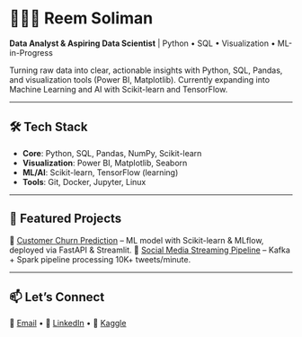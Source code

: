 # 👩🏻‍💻 Reem Soliman

**Data Analyst & Aspiring Data Scientist** | Python • SQL • Visualization • ML-in-Progress

Turning raw data into clear, actionable insights with Python, SQL, Pandas, and visualization tools (Power BI, Matplotlib). Currently expanding into Machine Learning and AI with Scikit-learn and TensorFlow.

---

## 🛠️ Tech Stack

* **Core**: Python, SQL, Pandas, NumPy, Scikit-learn
* **Visualization**: Power BI, Matplotlib, Seaborn
* **ML/AI**: Scikit-learn, TensorFlow (learning)
* **Tools**: Git, Docker, Jupyter, Linux

---

## 🚀 Featured Projects

🔹 [Customer Churn Prediction](https://github.com/Reemsoliiman/customer-churn-prediction-analysis) – ML model with Scikit-learn & MLflow, deployed via FastAPI & Streamlit.
🔹 [Social Media Streaming Pipeline](https://github.com/Reemsoliiman/social-stream-pipeline) – Kafka + Spark pipeline processing 10K+ tweets/minute.

---

## 📫 Let’s Connect

📧 [Email](mailto:reemmahmoudsoliman@gmail.com) • 💼 [LinkedIn](https://linkedin.com/in/reemsoliiman) • 📂 [Kaggle](https://kaggle.com/reemsoliiman)
